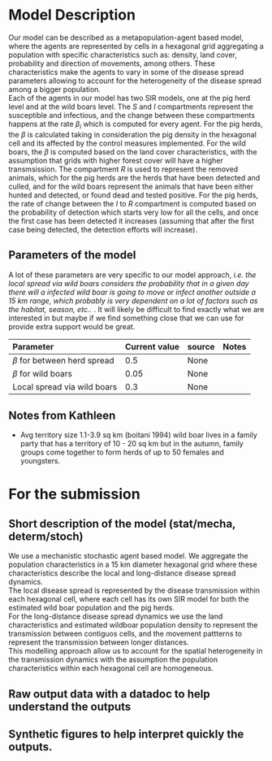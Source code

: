 # Model Description
  
Our model can be described as a metapopulation-agent based model, where the agents are represented by cells in a hexagonal grid aggregating a population with specific characteristics such as: density, land cover, probability and direction of movements, among others. These characteristics make the agents to vary in some of the disease spread parameters allowing to account for the heterogeneity of the disease spread among a bigger population.  
Each of the agents in our model has two SIR models, one at the pig herd level and at the wild boars level. The *S* and *I* compartments represent the susceptible and infectious, and the change between these compartments happens at the rate $\beta_i$ which is computed for every agent. For the pig herds, the $\beta$ is calculated taking in consideration the pig density in the hexagonal cell and its affected by the control measures implemented. For the wild boars, the $\beta$ is computed based on the land cover characteristics, with the assumption that grids with higher forest cover will have a higher transmsission.
The compartment *R* is used  to represent the removed animals, which for the pig herds are the herds that have been detected and culled, and for the wild boars represent the animals that have been either hunted and detected, or found dead and tested positive. For the pig herds, the rate of change between the *I* to *R* compartment is computed based on the probability of detection which starts very low for all the cells, and once the first case has been detected it increases (assuming that after the first case being detected, the detection efforts will increase). 
  
  
## Parameters of the model  

A lot of these parameters are very specific to our model approach, *i.e. the local spread via wild boars considers the probability that in a given day there will a infected wild boar is going to move or infect another outside a 15 km range, which probably is very dependent on a lot of factors such as the habitat, season, etc..* . It will likely be difficult to find exactly what we are interested in but maybe if we find something close that we can use for provide extra support would be great.  
  

| Parameter                       | Current value | source | Notes |
| :------------------------------ | :------------ | :----- | :---- |
| $\beta$ for between herd spread | 0.5           | None   |       |
| $\beta$ for wild boars          | 0.05          | None   |       |
| Local spread via wild boars     | 0.3           | None   |       |


## Notes from Kathleen
- Avg territory size 1.1-3.9 sq km (boitani 1994)
wild boar lives in a family party that has a territory of 10 - 20 sq km but in the autumn, family groups come together to form herds of up to 50 females and youngsters.  

# For the submission

## Short description of the model (stat/mecha, determ/stoch)
  
We use a mechanistic stochastic agent based model. We aggregate the population characteristics in a 15 km diameter hexagonal grid where these characteristics describe the local and long-distance disease spread dynamics.  
The local disease spread is represented by the disease transmission within each hexagonal cell, where each cell has its own SIR model for both the estimated wild boar population and the pig herds.  
For the long-distance disease spread dynamics we use the land characteristics and estimated wildboar population density to represent the transmission between contiguos cells, and the movement pattterns to represent the transmission between longer distances.  
This modelling approach allow us to account for the spatial heterogeneity in the transmission dynamics with the assumption the population characteristics within each hexagonal cell are homogeneous.  

## Raw output data with a datadoc to help understand the outputs  
  
  
## Synthetic figures to help interpret quickly the outputs.

